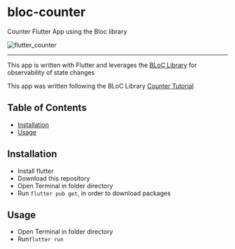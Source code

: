# bloc-counter
Counter Flutter App using the Bloc library

![flutter_counter](https://user-images.githubusercontent.com/79285555/176555143-aeeaa986-5f02-48ff-a9d7-b03def5997ac.gif)

<hr>

This app is written with Flutter and leverages the [BLoC Library](https://bloclibrary.dev/#/) for observability of state changes

This app was written following the BLoC Library [Counter Tutorial](https://bloclibrary.dev/#/fluttercountertutorial)

## Table of Contents

- [Installation](#installation)
- [Usage](#usage)

## Installation

- Install flutter
- Download this repository
- Open Terminal in folder directory
- Run `flutter pub get`, in order to download packages

## Usage

- Open Terminal in folder directory
- Run`flutter run`
